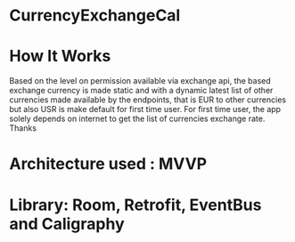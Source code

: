 # CurrencyExchangeCal

# How It Works 
Based on the level on permission available via exchange api, 
the based exchange currency is made static and with a dynamic 
latest list of other currencies made available by the endpoints,
that is EUR to other currencies but also USR is make default for
first time user. 
For first time user, the app solely depends on internet to get 
the list of currencies exchange rate. 
Thanks

# Architecture used : MVVP
# Library: Room, Retrofit, EventBus and Caligraphy

